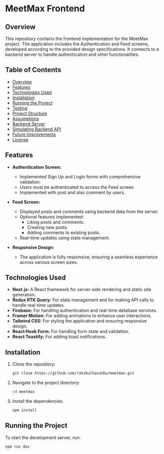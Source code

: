 # MeetMax Frontend

## Overview

This repository contains the frontend implementation for the MeetMax project. The application includes the Authentication and Feed screens, developed according to the provided design specifications. It connects to a backend server to handle authentication and other functionalities.

## Table of Contents

- [Overview](#overview)
- [Features](#features)
- [Technologies Used](#technologies-used)
- [Installation](#installation)
- [Running the Project](#running-the-project)
- [Testing](#testing)
- [Project Structure](#project-structure)
- [Assumptions](#assumptions)
- [Backend Server](#backend-server)
- [Simulating Backend API](#simulating-backend-api)
- [Future Improvements](#future-improvements)
- [License](#license)

## Features

- **Authentication Screen:**

  - Implemented Sign Up and Login forms with comprehensive validation.
  - Users must be authenticated to access the Feed screen.
  - Implemented with post and also comment by users.

- **Feed Screen:**

  - Displayed posts and comments using backend data from the server.
  - Optional features implemented:
    - Liking posts and comments.
    - Creating new posts.
    - Adding comments to existing posts.
  - Real-time updates using state management.

- **Responsive Design:**
  - The application is fully responsive, ensuring a seamless experience across various screen sizes.

## Technologies Used

- **Next.js:** A React framework for server-side rendering and static site generation.
- **Redux RTK Query:** For state management and for making API calls to handle real-time updates.
- **Firebase:** For handling authentication and real-time database services.
- **Framer Motion:** For adding animations to enhance user interactions.
- **Tailwind CSS:** For styling the application and ensuring responsive design.
- **React Hook Form:** For handling form state and validation.
- **React Toastify:** For adding toast notifications.

## Installation

1. Clone the repository:
   ```bash
   git clone https://github.com/rakibulhasanbu/meetmax.git
   ```
2. Navigate to the project directory:
   ```bash
   cd meetmax
   ```
3. Install the dependencies:
   ```bash
   npm install
   ```

## Running the Project

To start the development server, run:

```bash
npm run dev
```
